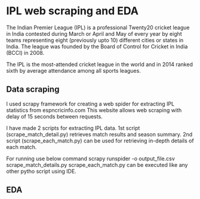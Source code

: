 # IPL web scraping and EDA

The Indian Premier League (IPL) is a professional Twenty20 cricket league in India contested during March or April and May of every year by eight teams representing eight (previously upto 10) different cities or states in India. The league was founded by the Board of Control for Cricket in India (BCCI) in 2008.

The IPL is the most-attended cricket league in the world and in 2014 ranked sixth by average attendance among all sports leagues.

## Data scraping

I used scrapy framework for creating a web spider for extracting IPL statistics from espncricinfo.com
This website allows web scraping with delay of 15 seconds between requests.

I have made 2 scripts for extracting IPL data.
1st script (scrape_match_detail.py) retrieves match results and season summary.
2nd script (scrape_each_match.py) can be used for retrieving in-depth details of each match. 

For running use below command
scrapy runspider -o output_file.csv scrape_match_details.py
scrape_each_match.py can be executed like any other pytho script using IDE.


## EDA
